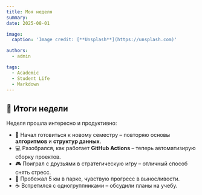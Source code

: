 ```yaml
---
title: Моя неделя
summary: 
date: 2025-08-01

image:
  caption: 'Image credit: [**Unsplash**](https://unsplash.com)'

authors:
  - admin

tags:
  - Academic
  - Student Life
  - Markdown
---
```


## 📅 Итоги недели  

Неделя прошла интересно и продуктивно:  

- 📘 Начал готовиться к новому семестру – повторяю основы **алгоритмов** и **структур данных**.  
- 💻 Разобрался, как работает **GitHub Actions** – теперь автоматизирую сборку проектов.  
- 🎮 Поиграл с друзьями в стратегическую игру – отличный способ снять стресс.  
- 🏃 Пробежал 5 км в парке, чувствую прогресс в выносливости.  
- ☕ Встретился с одногруппниками – обсудили планы на учебу.  
